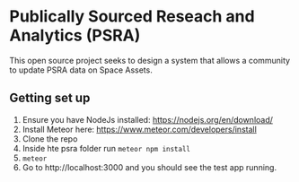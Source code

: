# Publically Sourced Reseach and Analytics (PSRA) #

This open source project seeks to design a system that allows a community to update PSRA data on Space Assets.

## Getting set up ##

1. Ensure you have NodeJs installed: https://nodejs.org/en/download/
2. Install Meteor here: https://www.meteor.com/developers/install 
3. Clone the repo
4. Inside hte psra folder run `meteor npm install`
5. `meteor` 
6. Go to http://localhost:3000 and you should see the test app running.
